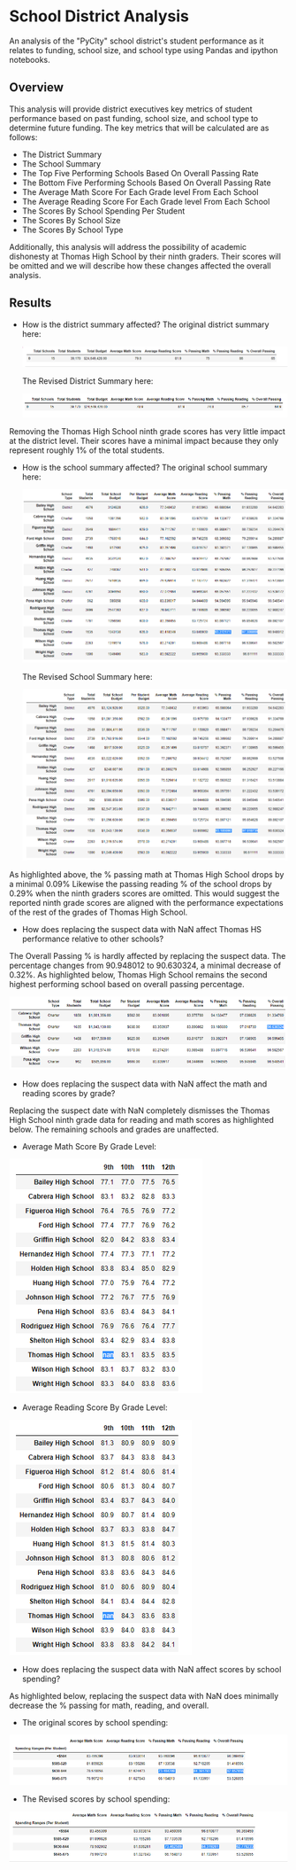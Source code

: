 # School District Analysis
An analysis of the "PyCity" school district's student performance as it relates to funding, school size, and school type using Pandas and ipython notebooks.

## Overview
This analysis will provide district executives key metrics of student performance based on past funding, school size, and school type to determine future funding. The key metrics that will be calculated are as follows:
- The District Summary
- The School Summary
- The Top Five Performing Schools Based On Overall Passing Rate
- The Bottom Five Performing Schools Based On Overall Passing Rate
- The Average Math Score For Each Grade level From Each School
- The Average Reading Score For Each Grade level From Each School
- The Scores By School Spending Per Student 
- The Scores By School Size
- The Scores By School Type

Additionally, this analysis will address the possibility of academic dishonesty at Thomas High School by their ninth graders. Their scores will be omitted and we will describe how these changes affected the overall analysis. 

## Results 
* How is the district summary affected?
  The original district summary here:
  
  ![](./Resources/OG_District_Summary.PNG)
  
  The Revised District Summary here:
  
  ![](./Resources/District_Summary_df.PNG)
  
Removing the Thomas High School ninth grade scores has very little impact at the district level. Their scores have a minimal impact because they only represent roughly 1% of the total students.

* How is the school summary affected?
  The original school summary here:
  
  ![](./Resources/OG_School_Summary.PNG)
  
  The Revised School Summary here:
  
  ![](./Resources/School_Summary_df.PNG)
  
As highlighted above, the % passing math at Thomas High School drops by a minimal 0.09% Likewise the passing reading % of the school drops by 0.29% when the ninth graders scores are omitted. This would suggest the reported ninth grade scores are aligned with the performance expectations of the rest of the grades of Thomas High School.

* How does replacing the suspect data with NaN affect Thomas HS performance relative to other schools?

The Overall Passing % is hardly affected by replacing the suspect data. The percentage changes from 90.948012 to 90.630324, a minimal decrease of 0.32%. As highlighted below, Thomas High School remains the second highest performing school based on overall passing percentage. 

![](./Resources/Thomas_High_School_Highlighted.PNG)

* How does replacing the suspect data with NaN affect the math and reading scores by grade?

Replacing the suspect date with NaN completely dismisses the Thomas High School ninth grade data for reading and math scores as highlighted below. The remaining schools and grades are unaffected. 

* Average Math Score By Grade Level:

![](./Resources/Average_Math_Score_Grade_Lvl.PNG)

* Average Reading Score By Grade Level: 

![](./Resources/Average_Reading_Score_Grade_Lvl.PNG)

* How does replacing the suspect data with NaN affect scores by school spending?

As highlighted below, replacing the suspect data with NaN does minimally decrease the % passing for math, reading, and overall. 

* The original scores by school spending:

![](./Resources/OG_Scores_By_School_Spending_Per_Student.PNG)

* The Revised scores by school spending:

![](./Resources/Scores_By_School_Spending_Per_Student.PNG)







  

  

  
  
  



